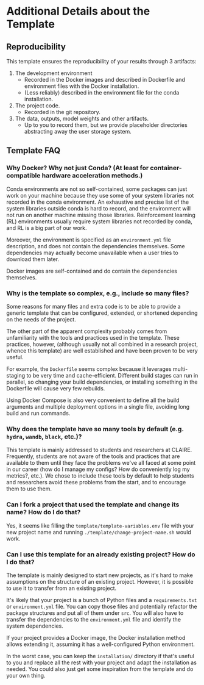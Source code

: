 # Additional Details about the Template

## Reproducibility

This template ensures the reproducibility of your results through 3 artifacts:

1. The development environment
    - Recorded in the Docker images and described in Dockerfile and environment files with the Docker installation.
    - (Less reliably) described in the environment file for the conda installation.
2. The project code.
    - Recorded in the git repository.
3. The data, outputs, model weights and other artifacts.
    - Up to you to record them, but we provide placeholder directories abstracting away the user storage system.

## Template FAQ

### Why Docker? Why not just Conda? (At least for container-compatible hardware acceleration methods.)

Conda environments are not so self-contained, some packages can just work on your machine because
they use some of your system libraries not recorded in the conda environment.
An exhaustive and precise list of the system libraries outside conda is hard to record,
and the environment will not run on another machine missing those libraries.
Reinforcement learning (RL) environments usually require system libraries
not recorded by conda, and RL is a big part of our work.

Moreover, the environment is specified as an `environment.yml` file description,
and does not contain the dependencies themselves.
Some dependencies may actually become unavailable when a user tries to download them later.

Docker images are self-contained and do contain the dependencies themselves.

### Why is the template so complex, e.g., include so many files?

Some reasons for many files and extra code is to be able to provide a generic template
that can be configured, extended, or shortened depending on the needs of the project.

The other part of the apparent complexity probably comes from unfamiliarity with the tools and practices
used in the template.
These practices, however, (although usually not all combined in a research project, whence this template)
are well established and have been proven to be very useful.

For example, the `Dockerfile` seems complex because it leverages multi-staging to be very
time and cache-efficient.
Different build stages can run in parallel, so changing your build dependencies,
or installing something in the Dockerfile will cause very few rebuilds.

Using Docker Compose is also very convenient to define all the build arguments and multiple deployment options
in a single file, avoiding long build and run commands.

### Why does the template have so many tools by default (e.g. `hydra`, `wandb`, `black`, etc.)?

This template is mainly addressed to students and researchers at CLAIRE.
Frequently, students are not aware of the tools and practices that are available to them until they face the problems
we've all faced at some point in our career
(how do I manage my configs? How do conveniently log my metrics?, etc.).
We chose to include these tools by default to help students and researchers avoid these problems from the start,
and to encourage them to use them.

### Can I fork a project that used the template and change its name? How do I do that?

Yes, it seems like filling the `template/template-variables.env` file with your new project name and
running `./template/change-project-name.sh` would work.

### Can I use this template for an already existing project? How do I do that?

The template is mainly designed to start new projects, as it's hard to make assumptions on
the structure of an existing project.
However, it is possible to use it to transfer from an existing project.

It's likely that your project is a bunch of Python files and a `requirements.txt` or `environment.yml` file.
You can copy those files and potentially refactor the package structures and put all of them under `src`.
You will also have to transfer the dependencies to the `environment.yml` file and identify the system dependencies.

If your project provides a Docker image, the Docker installation method allows extending it, assuming
it has a well-configured Python environment.

In the worst case, you can keep the `installation/` directory if that's useful to you and replace all the rest with
your project and adapt the installation as needed.
You could also just get some inspiration from the template and do your own thing.

